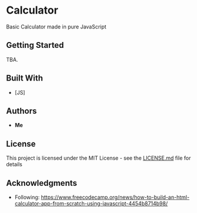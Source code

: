 # Calculator

Basic Calculator made in pure JavaScript

## Getting Started

TBA.

## Built With

* [JS]

## Authors

* **Me** 

## License

This project is licensed under the MIT License - see the [LICENSE.md](LICENSE.md) file for details

## Acknowledgments

* Following: https://www.freecodecamp.org/news/how-to-build-an-html-calculator-app-from-scratch-using-javascript-4454b8714b98/

